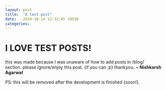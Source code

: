 ```yaml
---
layout: post
title:  "A test post"
date:   2020-10-14 12:32:45 +0530
categories:
---
```


# I LOVE TEST POSTS!
this was made because I was unaware of how to add posts in /blog/ section.
please ignore/enjoy this post. {if you can ;p}
thankyou.
                 **~ Nishkarsh Agarwal**

PS: this will be removed after the development is finished {soon!}.
